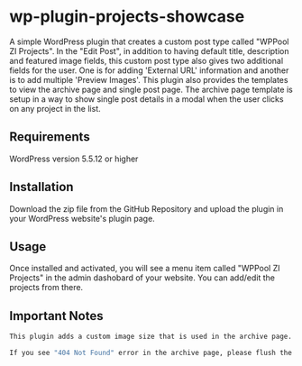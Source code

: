 # wp-plugin-projects-showcase

A simple WordPress plugin that creates a custom post type called "WPPool ZI Projects". In the "Edit Post", in addition to having default title, description and featured image fields, this custom post type also gives two additional fields for the user. One is for adding 'External URL' information and another is to add multiple 'Preview Images'. This plugin also provides the templates to view the archive page and single post page. The archive page template is setup in a way to show single post details in a modal when the user clicks on any project in the list.

## Requirements

WordPress version 5.5.12 or higher

## Installation

Download the zip file from the GitHub Repository and upload the plugin in your WordPress website's plugin page.

## Usage

Once installed and activated, you will see a menu item called "WPPool ZI Projects" in the admin dashobard of your website. You can add/edit the projects from there.

## Important Notes

```bash
This plugin adds a custom image size that is used in the archive page. It is needed to regenerate the thumbnails if you plan to use the existing images of your website. If you upload new images, then you don't need to do anything.
```

```bash
If you see "404 Not Found" error in the archive page, please flush the permalink by going to Settings->Permalinks and then Click on "Save"
```

